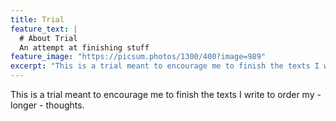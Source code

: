 ```yaml
---
title: Trial
feature_text: |
  # About Trial
  An attempt at finishing stuff
feature_image: "https://picsum.photos/1300/400?image=989"
excerpt: "This is a trial meant to encourage me to finish the texts I write to order my - longer - thoughts."
---
```


This is a trial meant to encourage me to finish the texts I write to order my - longer - thoughts.
